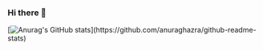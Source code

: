 ### Hi there 👋

[![Anurag's GitHub stats](https://github-readme-stats.vercel.app/api?username=furkanK.)](https://github.com/anuraghazra/github-readme-stats)

<!--
**AleXi-tech/AleXi-tech** is a ✨ _special_ ✨ repository because its `README.md` (this file) appears on your GitHub profile.

Here are some ideas to get you started:




- 🔭 I’m currently working on ...
- 🌱 I’m currently learning ...
- 👯 I’m looking to collaborate on ...
- 🤔 I’m looking for help with ...
- 💬 Ask me about ...
- 📫 How to reach me: ...
- 😄 Pronouns: ...
- ⚡ Fun fact: ...
-->
